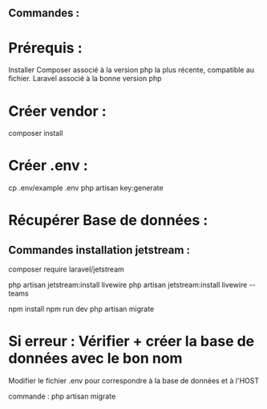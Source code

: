 ## Commandes : 

# Prérequis : 
Installer Composer associé à la version php la plus récente, compatible au fichier.
Laravel associé à la bonne version php


# Créer vendor  : 

composer install

# Créer .env : 
cp .env/example .env
php artisan key:generate


# Récupérer Base de données :

## Commandes installation jetstream : 

composer require laravel/jetstream

php artisan jetstream:install livewire
php artisan jetstream:install livewire --teams

npm install
npm run dev
php artisan migrate


# Si erreur : Vérifier + créer la base de données avec le bon nom
Modifier le fichier .env pour correspondre à la base de données et à l'HOST

commande : php artisan migrate
